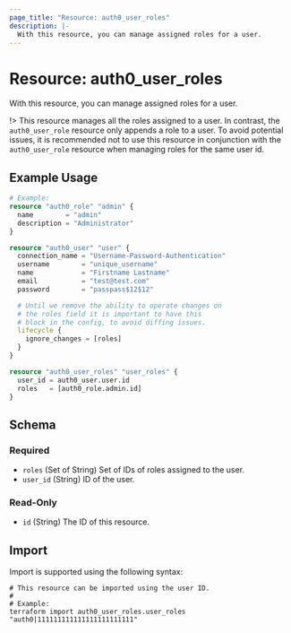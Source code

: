 ```yaml
---
page_title: "Resource: auth0_user_roles"
description: |-
  With this resource, you can manage assigned roles for a user.
---
```


# Resource: auth0_user_roles

With this resource, you can manage assigned roles for a user.

!> This resource manages all the roles assigned to a user. In contrast, the `auth0_user_role` resource only appends a
role to a user. To avoid potential issues, it is recommended not to use this resource in conjunction with the
`auth0_user_role` resource when managing roles for the same user id.

## Example Usage

```terraform
# Example:
resource "auth0_role" "admin" {
  name        = "admin"
  description = "Administrator"
}

resource "auth0_user" "user" {
  connection_name = "Username-Password-Authentication"
  username        = "unique_username"
  name            = "Firstname Lastname"
  email           = "test@test.com"
  password        = "passpass$12$12"

  # Until we remove the ability to operate changes on
  # the roles field it is important to have this
  # block in the config, to avoid diffing issues.
  lifecycle {
    ignore_changes = [roles]
  }
}

resource "auth0_user_roles" "user_roles" {
  user_id = auth0_user.user.id
  roles   = [auth0_role.admin.id]
}
```

<!-- schema generated by tfplugindocs -->
## Schema

### Required

- `roles` (Set of String) Set of IDs of roles assigned to the user.
- `user_id` (String) ID of the user.

### Read-Only

- `id` (String) The ID of this resource.

## Import

Import is supported using the following syntax:

```shell
# This resource can be imported using the user ID.
#
# Example:
terraform import auth0_user_roles.user_roles "auth0|111111111111111111111111"
```
